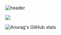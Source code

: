 

![header](https://capsule-render.vercel.app/api?type=waving&color=auto&height=200&section=header&text=NEXUS&fontSize=90)






<img src="https://img.shields.io/badge/oracle-#F80000?style=flat-square&logo=oracle&logoColor=로고색"/>






![Anurag's GitHub stats](https://github-readme-stats.vercel.app/api?username=libiho&show_icons=true&theme=radical)
